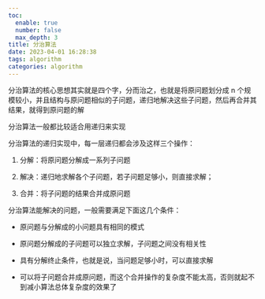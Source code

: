 ```yaml
---
toc:
  enable: true
  number: false
  max_depth: 3
title: 分治算法
date: 2023-04-01 16:28:38
tags: algorithm
categories: algorithm
---
```


分治算法的核心思想其实就是四个字，分而治之，也就是将原问题划分成 n 个规模较小，并且结构与原问题相似的子问题，递归地解决这些子问题，然后再合并其结果，就得到原问题的解

分治算法一般都比较适合用递归来实现

分治算法的递归实现中，每一层递归都会涉及这样三个操作：

1. 分解：将原问题分解成一系列子问题

2. 解决：递归地求解各个子问题，若子问题足够小，则直接求解；

3. 合并：将子问题的结果合并成原问题

分治算法能解决的问题，一般需要满足下面这几个条件：

- 原问题与分解成的小问题具有相同的模式

- 原问题分解成的子问题可以独立求解，子问题之间没有相关性

- 具有分解终止条件，也就是说，当问题足够小时，可以直接求解

- 可以将子问题合并成原问题，而这个合并操作的复杂度不能太高，否则就起不到减小算法总体复杂度的效果了